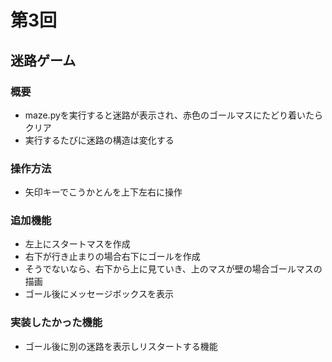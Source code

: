 # 第3回
## 迷路ゲーム
### 概要
- maze.pyを実行すると迷路が表示され、赤色のゴールマスにたどり着いたらクリア
- 実行するたびに迷路の構造は変化する
### 操作方法
- 矢印キーでこうかとんを上下左右に操作
### 追加機能
- 左上にスタートマスを作成
- 右下が行き止まりの場合右下にゴールを作成
- そうでないなら、右下から上に見ていき、上のマスが壁の場合ゴールマスの描画
- ゴール後にメッセージボックスを表示
### 実装したかった機能
- ゴール後に別の迷路を表示しリスタートする機能